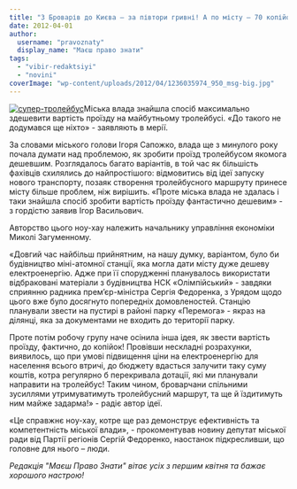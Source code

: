 ```yaml
---
title: "З Броварів до Києва – за півтори гривні! А по місту – 70 копійок"
date: 2012-04-01
author: 
  username: "pravoznaty"
  display_name: "Маєш право знати"
tags: 
  - "vibir-redaktsiyi"
  - "novini"
coverImage: "wp-content/uploads/2012/04/1236035974_950_msg-big.jpg"
---
```


[![](https://mpz.brovary.org/wp-content/uploads/2012/04/1236035974_950_msg-big.jpg "супер-тролейбус")](https://mpz.brovary.org/wp-content/uploads/2012/04/1236035974_950_msg-big.jpg)Міська влада знайшла спосіб максимально здешевити вартість проїзду на майбутньому тролейбусі. «До такого не додумався ще ніхто» - заявляють в мерії.

За словами міського голови Ігоря Сапожко, влада ще з минулого року почала думати над проблемою, як зробити проїзд тролейбусом якомога дешевшим. Розглядалось багато варіантів, в той час як більшість фахівців схилялись до найпростішого: відмовитись від ідеї запуску нового транспорту, позаяк створення тролейбусного маршруту принесе місту більше проблем, ніж вирішить. «Проте міська влада не здалась і таки знайшла спосіб зробити вартість проїзду фантастично дешевим» - з гордістю заявив Ігор Васильович.

Авторство цього ноу-хау належить начальнику управління економіки Миколі Загуменному.

«Довгий час найбільш прийнятним, на нашу думку, варіантом, було би будівництво міні-атомної станції, яка могла дати місту дуже дешеву електроенергію. Адже при її спорудженні планувалось використати відбраковані матеріали з будівництва НСК «Олімпійський» - завдяки сприянню радника прем’єр-міністра Сергія Федоренка, з Урядом щодо цього вже було досягнуто попередніх домовленостей. Станцію планували звести на пустирі в районі парку «Перемога» - якраз на ділянці, яка за документами не входить до території парку.

Проте потім робочу групу наче осінила інша ідея, як звести вартість проїзду, фактично, до копійок! Провівши нескладні розрахунки, виявилось, що при умові підвищення ціни на електроенергію для населення всього втричі, до бюджету вдасться залучити таку суму коштів, котра регулярно б перекривала дотації, які ми планували направити на тролейбус! Таким чином, броварчани спільними зусиллями утримуватимуть тролейбусний маршрут, та ще й їздитимуть ним майже задарма!» - радіє автор ідеї.

«Це справжнє ноу-хау, котре ще раз демонструє ефективність та компетентність міської влади», - прокоментував новину депутат міської ради від Партії регіонів Сергій Федоренко, наостанок підкресливши, що головне для нього – люди.

_Редакція "Маєш Право Знати" вітає усіх з першим квітня та бажає хорошого настрою!_
